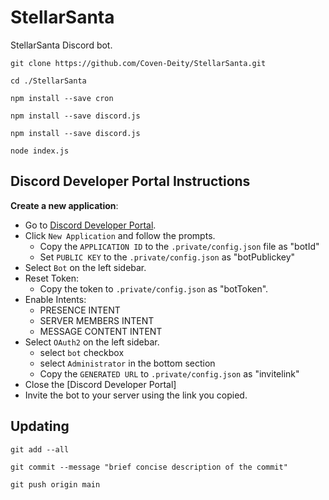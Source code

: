 # StellarSanta
StellarSanta Discord bot.

```
git clone https://github.com/Coven-Deity/StellarSanta.git
```
```
cd ./StellarSanta
```
```
npm install --save cron
```
```
npm install --save discord.js
```
```
npm install --save discord.js
```
```
node index.js
```

## Discord Developer Portal Instructions
**Create a new application**:
  - Go to [Discord Developer Portal](https://discord.com/developers/applications).
  - Click `New Application` and follow the prompts.
    - Copy the `APPLICATION ID` to the `.private/config.json` file as "botId"
    - Set `PUBLIC KEY` to the `.private/config.json` as "botPublickey"
  - Select `Bot` on the left sidebar.
  - Reset Token:
    - Copy the token to `.private/config.json` as "botToken".
  - Enable Intents:
    - PRESENCE INTENT
    - SERVER MEMBERS INTENT
    - MESSAGE CONTENT INTENT
  - Select `OAuth2` on the left sidebar.
    - select `bot` checkbox
    - select `Administrator` in the bottom section
    - Copy the `GENERATED URL` to `.private/config.json` as "invitelink"
  - Close the [Discord Developer Portal]
  - Invite the bot to your server using the link you copied.

## Updating
```
git add --all
```
```
git commit --message "brief concise description of the commit"
```
```
git push origin main
```